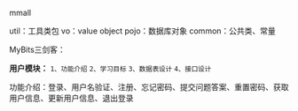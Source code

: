 mmall

util：工具类包
vo：value object
pojo：数据库对象
common：公共类、常量

MyBits三剑客：


**用户模块：**
`1、功能介绍`
`2、学习目标`
`3、数据表设计`
`4、接口设计`

功能介绍：登录、用户名验证、注册、忘记密码、提交问题答案、重置密码、获取用户信息、更新用户信息、退出登录


